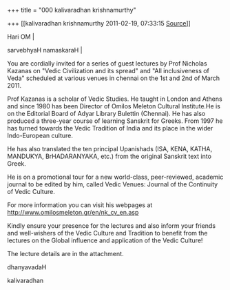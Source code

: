 +++
title = "000 kalivaradhan krishnamurthy"

+++
[[kalivaradhan krishnamurthy	2011-02-19, 07:33:15 [Source](https://groups.google.com/g/samskrita/c/_XS4vgtgHj0)]]



Hari OM \|

  

sarvebhyaH namaskaraH \|

  

You are cordially invited for a series of guest lectures by Prof Nicholas Kazanas on "Vedic Civilization and its spread" and "All inclusiveness of Veda" scheduled at various venues in chennai on the 1st and 2nd of March 2011. 

  

Prof Kazanas is a scholar of Vedic Studies. He taught in London and Athens and since 1980 has been Director of Omilos Meleton Cultural Institute.He is on the Editorial Board of Adyar Library Bulettin (Chennai). He has also produced a three-year course of learning Sanskrit for Greeks. From 1997 he has turned towards the Vedic Tradition of India and its place in the wider Indo-European culture.



He has also translated the ten principal Upanishads (ISA, KENA, KATHA, MANDUKYA, BrHADARANYAKA, etc.) from the original Sanskrit text into
Greek.

  

He is on a promotional tour for a new world-class, peer-reviewed, academic journal to be edited by him, called Vedic Venues: Journal of the Continuity of Vedic Culture.

  

For more information you can visit his webpages at <http://www.omilosmeleton.gr/en/nk_cv_en.asp>

  

Kindly ensure your presence for the lectures and also inform your friends and well-wishers of the Vedic Culture and Tradition to benefit from the lectures on the Global influence and application of the Vedic Culture!

  

The lecture details are in the attachment.

  

dhanyavadaH

kalivaradhan

  

